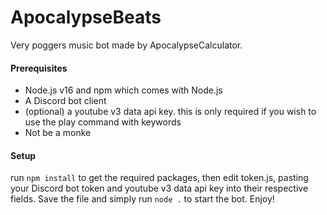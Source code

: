 # ApocalypseBeats

Very poggers music bot made by ApocalypseCalculator.


#### Prerequisites

- Node.js v16 and npm which comes with Node.js
- A Discord bot client
- (optional) a youtube v3 data api key. this is only required if you wish to use the play command with keywords
- Not be a monke

#### Setup

run `npm install` to get the required packages, then edit token.js, pasting your Discord bot token and youtube v3 data api key into their respective fields. Save the file and simply run `node .` to start the bot. Enjoy!
